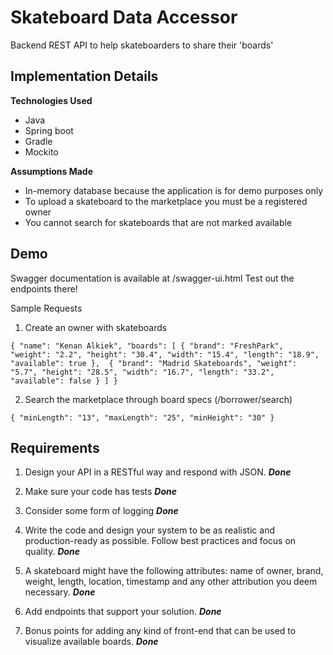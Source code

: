 # Skateboard Data Accessor
Backend REST API to help skateboarders to share their 'boards'

## Implementation Details
**Technologies Used**
- Java
- Spring boot
- Gradle
- Mockito

**Assumptions Made**

- In-memory database because the application is for demo purposes only
- To upload a skateboard to the marketplace you must be a registered owner
- You cannot search for skateboards that are not marked available

##  Demo
Swagger documentation is available at /swagger-ui.html
Test out the endpoints there!

Sample Requests

1. Create an owner with skateboards

`{
 	"name": "Kenan Alkiek",
 	"boards": [
 		{
 			"brand": "FreshPark",
 			"weight": "2.2",
 			"height": "30.4",
 			"width": "15.4",
 			"length": "18.9",
 			"available": true
 		}, 
 		{
 			"brand": "Madrid Skateboards",
 			"weight": "5.7",
 			"height": "28.5",
 			"width": "16.7",
 			"length": "33.2",
 			"available": false
 		}
 	]
 }`


2. Search the marketplace through board specs (/borrower/search)

`{
  	"minLength": "13",
  	"maxLength": "25",
  	"minHeight": "30"
 }`
 
## Requirements
1. Design your API in a RESTful way and respond with JSON. **_Done_**

2. Make sure your code has tests **_Done_**

3. Consider some form of logging **_Done_**

4. Write the code and design your system to be as realistic and production-ready as possible. Follow best practices and 
focus on quality. **_Done_**

5. A skateboard might have the following attributes: name of owner, brand, weight, length, location, timestamp and any 
other attribution you deem necessary. **_Done_**

6. Add endpoints that support your solution. **_Done_**

7. Bonus points for adding any kind of front-end that can be used to visualize available boards. **_Done_**
